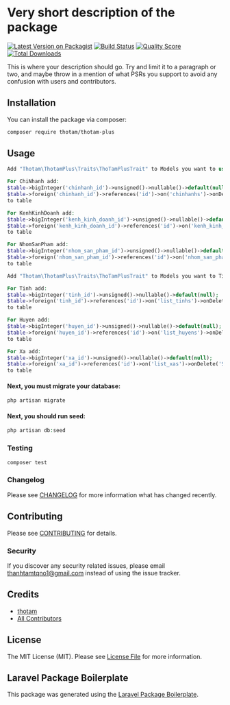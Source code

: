 # Very short description of the package

[![Latest Version on Packagist](https://img.shields.io/packagist/v/thotam/thotam-plus.svg?style=flat-square)](https://packagist.org/packages/thotam/thotam-plus)
[![Build Status](https://img.shields.io/travis/thotam/thotam-plus/master.svg?style=flat-square)](https://travis-ci.org/thotam/thotam-plus)
[![Quality Score](https://img.shields.io/scrutinizer/g/thotam/thotam-plus.svg?style=flat-square)](https://scrutinizer-ci.com/g/thotam/thotam-plus)
[![Total Downloads](https://img.shields.io/packagist/dt/thotam/thotam-plus.svg?style=flat-square)](https://packagist.org/packages/thotam/thotam-plus)

This is where your description should go. Try and limit it to a paragraph or two, and maybe throw in a mention of what PSRs you support to avoid any confusion with users and contributors.

## Installation

You can install the package via composer:

```bash
composer require thotam/thotam-plus
```

## Usage

```php
Add "Thotam\ThotamPlus\Traits\ThoTamPlusTrait" to Models you want to use
```

```php
For ChiNhanh add:
$table->bigInteger('chinhanh_id')->unsigned()->nullable()->default(null);
$table->foreign('chinhanh_id')->references('id')->on('chinhanhs')->onDelete('SET NULL')->onUpdate('cascade');
to table
```

```php
For KenhKinhDoanh add:
$table->bigInteger('kenh_kinh_doanh_id')->unsigned()->nullable()->default(null);
$table->foreign('kenh_kinh_doanh_id')->references('id')->on('kenh_kinh_doanhs')->onDelete('SET NULL')->onUpdate('cascade');
to table
```

```php
For NhomSanPham add:
$table->bigInteger('nhom_san_pham_id')->unsigned()->nullable()->default(null);
$table->foreign('nhom_san_pham_id')->references('id')->on('nhom_san_phams')->onDelete('SET NULL')->onUpdate('cascade');
to table
```

```php
Add "Thotam\ThotamPlus\Traits\ThoTamPlusTrait" to Models you want to TinhHuyenXa
```

```php
For Tinh add:
$table->bigInteger('tinh_id')->unsigned()->nullable()->default(null);
$table->foreign('tinh_id')->references('id')->on('list_tinhs')->onDelete('SET NULL')->onUpdate('cascade');
to table
```

```php
For Huyen add:
$table->bigInteger('huyen_id')->unsigned()->nullable()->default(null);
$table->foreign('huyen_id')->references('id')->on('list_huyens')->onDelete('SET NULL')->onUpdate('cascade');
to table
```

```php
For Xa add:
$table->bigInteger('xa_id')->unsigned()->nullable()->default(null);
$table->foreign('xa_id')->references('id')->on('list_xas')->onDelete('SET NULL')->onUpdate('cascade');
to table
```

#### Next, you must migrate your database:

```php
php artisan migrate
```

#### Next, you should run seed:

```php
php artisan db:seed
```

### Testing

```bash
composer test
```

### Changelog

Please see [CHANGELOG](CHANGELOG.md) for more information what has changed recently.

## Contributing

Please see [CONTRIBUTING](CONTRIBUTING.md) for details.

### Security

If you discover any security related issues, please email thanhtamtqno1@gmail.com instead of using the issue tracker.

## Credits

-   [thotam](https://github.com/thotam)
-   [All Contributors](../../contributors)

## License

The MIT License (MIT). Please see [License File](LICENSE.md) for more information.

## Laravel Package Boilerplate

This package was generated using the [Laravel Package Boilerplate](https://laravelpackageboilerplate.com).
